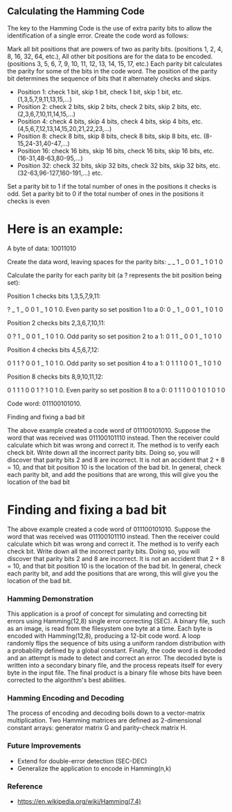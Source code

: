 Calculating the Hamming Code
------------------------------------
The key to the Hamming Code is the use of extra parity bits to allow the identification of a single error. Create the code word as follows:

Mark all bit positions that are powers of two as parity bits. (positions 1, 2, 4, 8, 16, 32, 64, etc.),
All other bit positions are for the data to be encoded. (positions 3, 5, 6, 7, 9, 10, 11, 12, 13, 14, 15, 17, etc.)
Each parity bit calculates the parity for some of the bits in the code word. The position of the parity bit determines the sequence of bits that it alternately checks and skips.
* Position 1: check 1 bit, skip 1 bit, check 1 bit, skip 1 bit, etc. (1,3,5,7,9,11,13,15,...)
* Position 2: check 2 bits, skip 2 bits, check 2 bits, skip 2 bits, etc. (2,3,6,7,10,11,14,15,...)
* Position 4: check 4 bits, skip 4 bits, check 4 bits, skip 4 bits, etc. (4,5,6,7,12,13,14,15,20,21,22,23,...)
* Position 8: check 8 bits, skip 8 bits, check 8 bits, skip 8 bits, etc. (8-15,24-31,40-47,...)
* Position 16: check 16 bits, skip 16 bits, check 16 bits, skip 16 bits, etc. (16-31,48-63,80-95,...)
* Position 32: check 32 bits, skip 32 bits, check 32 bits, skip 32 bits, etc. (32-63,96-127,160-191,...)
etc.

Set a parity bit to 1 if the total number of ones in the positions it checks is odd. Set a parity bit to 0 if the total number of ones in the positions it checks is even

# Here is an example:

A byte of data: 10011010

Create the data word, leaving spaces for the parity bits: _ _ 1 _ 0 0 1 _ 1 0 1 0

Calculate the parity for each parity bit (a ? represents the bit position being set):

Position 1 checks bits 1,3,5,7,9,11:

? _ 1 _ 0 0 1 _ 1 0 1 0. Even parity so set position 1 to a 0: 0 _ 1 _ 0 0 1 _ 1 0 1 0

Position 2 checks bits 2,3,6,7,10,11:

0 ? 1 _ 0 0 1 _ 1 0 1 0. Odd parity so set position 2 to a 1: 0 1 1 _ 0 0 1 _ 1 0 1 0

Position 4 checks bits 4,5,6,7,12:

0 1 1 ? 0 0 1 _ 1 0 1 0. Odd parity so set position 4 to a 1: 0 1 1 1 0 0 1 _ 1 0 1 0

Position 8 checks bits 8,9,10,11,12:

0 1 1 1 0 0 1 ? 1 0 1 0. Even parity so set position 8 to a 0: 0 1 1 1 0 0 1 0 1 0 1 0

Code word: 011100101010.

Finding and fixing a bad bit

The above example created a code word of 011100101010. Suppose the word that was received was 011100101110 instead. Then the receiver could calculate which bit was wrong and correct it. The method is to verify each check bit. Write down all the incorrect parity bits. Doing so, you will discover that parity bits 2 and 8 are incorrect. It is not an accident that 2 + 8 = 10, and that bit position 10 is the location of the bad bit. In general, check each parity bit, and add the positions that are wrong, this will give you the location of the bad bit

# Finding and fixing a bad bit

The above example created a code word of 011100101010. Suppose the word that was received was 011100101110 instead. Then the receiver could calculate which bit was wrong and correct it. The method is to verify each check bit. Write down all the incorrect parity bits. Doing so, you will discover that parity bits 2 and 8 are incorrect. It is not an accident that 2 + 8 = 10, and that bit position 10 is the location of the bad bit. In general, check each parity bit, and add the positions that are wrong, this will give you the location of the bad bit.

### Hamming Demonstration

This application is a proof of concept for simulating and correcting bit errors using Hamming(12,8) single error correcting (SEC). A binary file, such as an image, is read from the filesystem one byte at a time. Each byte is encoded with Hamming(12,8), producing a 12-bit code word. A loop randomly flips the sequence of bits using a uniform random distribution with a probability defined by a global constant. Finally, the code word is decoded and an attempt is made to detect and correct an error. The decoded byte is written into a secondary binary file, and the process repeats itself for every byte in the input file. The final product is a binary file whose bits have been corrected to the algorithm's best abilities.

### Hamming Encoding and Decoding

The process of encoding and decoding boils down to a vector-matrix multiplication. Two Hamming matrices are defined as 2-dimensional constant arrays: generator matrix G and parity-check matrix H.

### Future Improvements

* Extend for double-error detection (SEC-DEC) 
* Generalize the application to encode in Hamming(n,k)

### Reference 
* https://en.wikipedia.org/wiki/Hamming(7,4)
